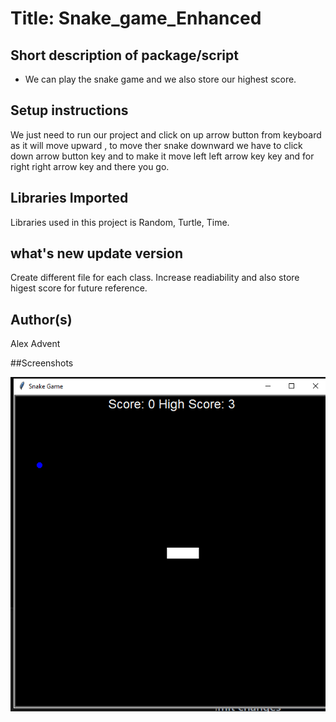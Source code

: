 # Title: Snake_game_Enhanced

## Short description of package/script

- We can play the snake game and we also store our highest score.

## Setup instructions

We just need to run our project and click on up arrow button from keyboard as it will move upward , to move ther snake downward we have to click  down arrow button key and to make it move left left arrow key key and for right right arrow key and there you go.

## Libraries Imported

Libraries used in this project is Random, Turtle, Time.

## what's new update version
Create different file for each class. Increase readiability and also store higest score for future reference.


## Author(s) 

Alex Advent

##Screenshots

![output](Images/output.png)

